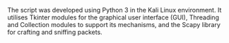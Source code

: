 The script was developed using Python 3 in the Kali Linux environment. It utilises Tkinter modules for the graphical user interface (GUI), Threading and Collection modules to support its mechanisms, and the Scapy library for crafting and sniffing packets.
